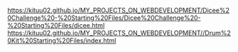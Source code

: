https://kituu02.github.io/MY_PROJECTS_ON_WEBDEVELOPMENT/Dicee%20Challenge%20-%20Starting%20Files/Dicee%20Challenge%20-%20Starting%20Files/dicee.html
https://kituu02.github.io/MY_PROJECTS_ON_WEBDEVELOPMENT//Drum%20Kit%20Starting%20Files/index.html
